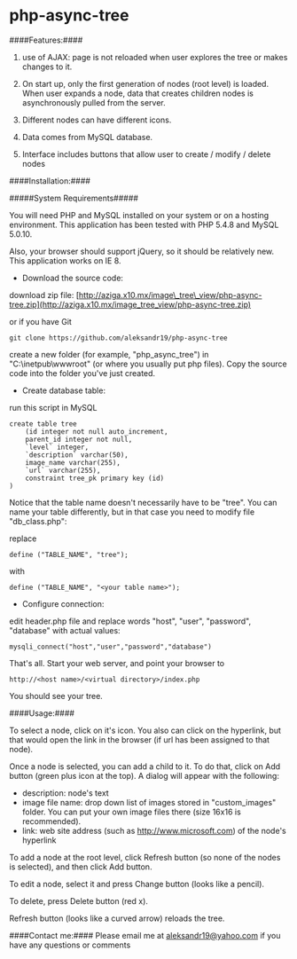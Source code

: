 php-async-tree
=============

####Features:####
1. use of AJAX: page is not reloaded when user explores the tree or makes changes to it.

2. On start up, only the first generation of nodes (root level) is loaded.  When user expands a node, data that creates children nodes is asynchronously pulled from the server.

3. Different nodes can have different icons.

4. Data comes from MySQL database.

5. Interface includes buttons that allow user to create / modify / delete nodes

####Installation:####

#####System Requirements#####

You will need PHP and MySQL installed on your system or on a hosting environment.  This application has been tested with PHP 5.4.8 and MySQL 5.0.10.

Also, your browser should support jQuery, so it should be relatively new.  This application works on IE 8.

* Download the source code:

download zip file: [http://aziga.x10.mx/image\_tree\_view/php-async-tree.zip](http://aziga.x10.mx/image_tree_view/php-async-tree.zip)

or if you have Git

    git clone https://github.com/aleksandr19/php-async-tree    

create a new folder (for example, "php\_async\_tree") in "C:\inetpub\wwwroot" (or where you usually put php files).  Copy the source code into the folder you've just created.

* Create database table:

run this script in MySQL

    create table tree
        (id integer not null auto_increment,
        parent_id integer not null,
        `level` integer,
        `description` varchar(50),
        image_name varchar(255),
        `url` varchar(255),
        constraint tree_pk primary key (id)
    )

Notice that the table name doesn't necessarily have to be "tree".  You can name your table differently, but in that case you need to modify file "db_class.php":

replace

    define ("TABLE_NAME", "tree");
with

    define ("TABLE_NAME", "<your table name>");

* Configure connection:

edit header.php file and replace words "host", "user", "password", "database" with actual values:

    mysqli_connect("host","user","password","database")

That's all.  Start your web server, and point your browser to

    http://<host name>/<virtual directory>/index.php

You should see your tree.

####Usage:####

To select a node, click on it's icon.  You also can click on the hyperlink, but that would open the link in the browser (if url has been assigned to that node).

Once a node is selected, you can add a child to it.  To do that, click on Add button (green plus icon at the top).  A dialog will appear with the following:

* description: node's text
* image file name: drop down list of images stored in "custom_images" folder.  You can put your own image files there (size 16x16 is recommended).
* link: web site address (such as http://www.microsoft.com) of the node's hyperlink

To add a node at the root level, click Refresh button (so none of the nodes is selected), and then click Add button.

To edit a node, select it and press Change button (looks like a pencil).

To delete, press Delete button (red x).

Refresh button (looks like a curved arrow) reloads the tree.

####Contact me:####
Please email me at aleksandr19@yahoo.com if you have any questions or comments
